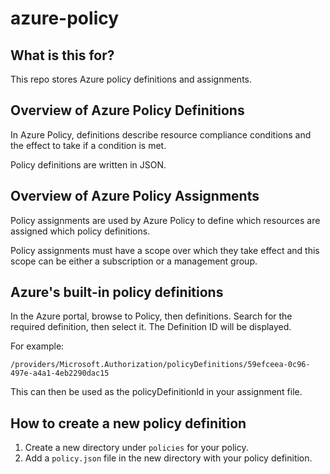 # azure-policy

## What is this for?

This repo stores Azure policy definitions and assignments.

## Overview of Azure Policy Definitions

In Azure Policy, definitions describe resource compliance conditions and the effect to take if a condition is met.

Policy definitions are written in JSON.

## Overview of Azure Policy Assignments

Policy assignments are used by Azure Policy to define which resources are assigned which policy definitions.

Policy assignments must have a scope over which they take effect and this scope can be either a subscription or a management group.

## Azure's built-in policy definitions

In the Azure portal, browse to Policy, then definitions. Search for the required definition, then select it. The Definition ID will be displayed.

For example:

`/providers/Microsoft.Authorization/policyDefinitions/59efceea-0c96-497e-a4a1-4eb2290dac15`

This can then be used as the policyDefinitionId in your assignment file.

## How to create a new policy definition

1. Create a new directory under `policies` for your policy.
2. Add a `policy.json` file in the new directory with your policy definition.